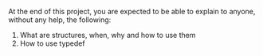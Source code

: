 At the end of this project, you are expected to be able to explain to anyone, without any help, the following:
1.  What are structures, when, why and how to use them
2.  How to use typedef


